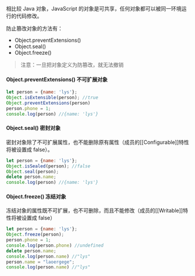相比较 Java 对象，JavaScript 的对象是可共享，任何对象都可以被同一环境运行的代码修改。

防止篡改对象的方法有：
- Object.preventExtensions()
- Object.seal()
- Object.freeze()

> 注意：一旦把对象定义为防篡改，就无法撤销

#### Object.preventExtensions() 不可扩展对象
```javascript
let person = {name: 'lys'};
Object.isExtensible(person); //true
Object.preventExtensions(person)
person.phone = 1;
console.log(person) //{name: 'lys'}
```

####  Object.seal() 密封对象
密封对象除了不可扩展属性，也不能删除原有属性（成员的[[Configurable]]特性将被设置成 false）。

```javascript
let person = {name: 'lys'};
Object.isSealed(person); //false
Object.seal(person);
delete person.name;
console.log(person) //{name: 'lys'}
```

#### Object.freeze() 冻结对象
冻结对象的属性既不可扩展，也不可删除，而且不能修改（成员的[[Writable]]特性将被设置成 false）

```javascript
let person = {name: 'lys'};
Object.freeze(person); 
person.phone = 1;
console.log(person.phone) //undefined
delete person.name;
console.log(person.name) //"lys"
person.name = "laoergege";
console.log(person.name) //"lys"
```